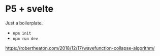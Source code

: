 # P5 + svelte

Just a boilerplate.

- `npm init`
- `npm run dev`

https://robertheaton.com/2018/12/17/wavefunction-collapse-algorithm/
